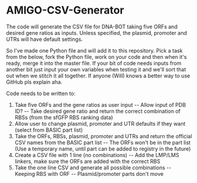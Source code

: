 # AMIGO-CSV-Generator

The code will generate the CSV file for DNA-BOT taking five ORFs and desired gene ratios as inputs. Unless specified, the plasmid, promoter and UTRs will have default settings.

So I've made one Python file and will add it to this repository. Pick a task from the below, fork the Python file, work on your code and then when it's ready, merge it into the master file. If your bit of code needs inputs from another bit just input your own variables when testing it and we'll sort that out when we stitch it all together. If anyone (Will) knows a better way to use GitHub pls explain aha. 

Code needs to be written to:
1) Take five ORFs and the gene ratios as user input
  -- Allow input of PDB ID?
  -- Take desired gene ratio and return the correct combination of RBSs (from the sfGFP RBS ranking data)
2) Allow user to change plasmid, promoter and UTR defaults if they want (select from BASIC part list)
3) Take the ORFs, RBSs, plasmid, promoter and UTRs and return the official CSV names from the BASIC part list
  -- The ORFs won't be in the part list (Use a temporary name, until part can be added to registry in the future)
4) Create a CSV file with 1 line (no combinations)
  -- Add the LMP/LMS linkers, make sure the ORFs are added with the correct RBS
5) Take the one line CSV and generate all possible combinations
  -- Keeping RBS with ORF
  -- Plasmid/promoter parts don't move


